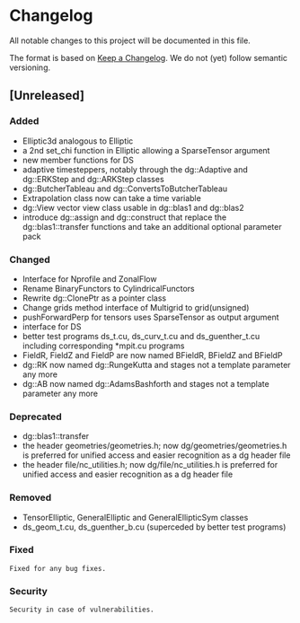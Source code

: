 # Changelog
All notable changes to this project will be documented in this file.

The format is based on [Keep a Changelog](https://keepachangelog.com/en/1.0.0/).
We do not (yet) follow semantic versioning.

## [Unreleased]
### Added
- Elliptic3d analogous to Elliptic
- a 2nd set\_chi function in Elliptic allowing a SparseTensor argument
- new member functions for DS
- adaptive timesteppers, notably through the dg::Adaptive and dg::ERKStep and dg::ARKStep classes
- dg::ButcherTableau and dg::ConvertsToButcherTableau
- Extrapolation class now can take a time variable
- dg::View vector view class usable in dg::blas1 and dg::blas2
- introduce dg::assign and dg::construct that replace the dg::blas1::transfer functions and take an additional optional parameter pack

### Changed
- Interface for Nprofile and ZonalFlow
- Rename BinaryFunctors to CylindricalFunctors
- Rewrite dg::ClonePtr as a pointer class
- Change grids method interface of Multigrid to grid(unsigned)
- pushForwardPerp for tensors uses SparseTensor as output argument
- interface for DS
- better test programs ds\_t.cu, ds\_curv\_t.cu and ds\_guenther\_t.cu
  including corresponding \*mpit.cu programs
- FieldR, FieldZ and FieldP are now named BFieldR, BFieldZ and BFieldP
- dg::RK now named dg::RungeKutta and stages not a template parameter any more
- dg::AB now named dg::AdamsBashforth and stages not a template parameter any more

### Deprecated
- dg::blas1::transfer
- the header geometries/geometries.h; now dg/geometries/geometries.h is preferred for unified access and easier recognition as a dg header file
- the header file/nc\_utilities.h; now dg/file/nc\_utilities.h is preferred for unified access and easier recognition as a dg header file

### Removed
- TensorElliptic, GeneralElliptic and GeneralEllipticSym classes
- ds\_geom\_t.cu, ds\_guenther\_b.cu (superceded by better test programs)

### Fixed
    Fixed for any bug fixes.

### Security
    Security in case of vulnerabilities.

